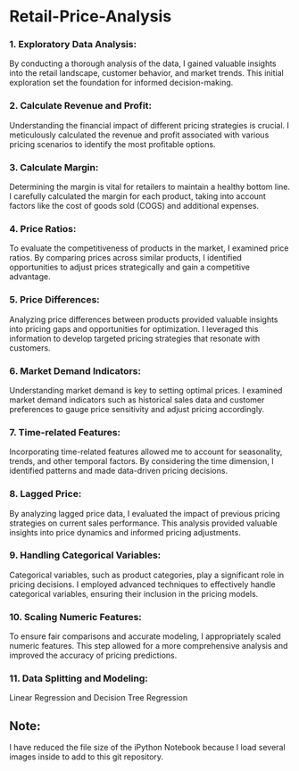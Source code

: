 # Retail-Price-Analysis
### 1. Exploratory Data Analysis:
By conducting a thorough analysis of the data, I gained valuable insights into the retail landscape, customer behavior, and market trends. This initial exploration set the foundation for informed decision-making.

### 2. Calculate Revenue and Profit:
Understanding the financial impact of different pricing strategies is crucial. I meticulously calculated the revenue and profit associated with various pricing scenarios to identify the most profitable options.

### 3. Calculate Margin:
Determining the margin is vital for retailers to maintain a healthy bottom line. I carefully calculated the margin for each product, taking into account factors like the cost of goods sold (COGS) and additional expenses.

### 4. Price Ratios:
To evaluate the competitiveness of products in the market, I examined price ratios. By comparing prices across similar products, I identified opportunities to adjust prices strategically and gain a competitive advantage.

### 5. Price Differences:
Analyzing price differences between products provided valuable insights into pricing gaps and opportunities for optimization. I leveraged this information to develop targeted pricing strategies that resonate with customers.

### 6. Market Demand Indicators:
Understanding market demand is key to setting optimal prices. I examined market demand indicators such as historical sales data and customer preferences to gauge price sensitivity and adjust pricing accordingly.

### 7. Time-related Features:
Incorporating time-related features allowed me to account for seasonality, trends, and other temporal factors. By considering the time dimension, I identified patterns and made data-driven pricing decisions.

### 8. Lagged Price:
By analyzing lagged price data, I evaluated the impact of previous pricing strategies on current sales performance. This analysis provided valuable insights into price dynamics and informed pricing adjustments.

### 9. Handling Categorical Variables:
Categorical variables, such as product categories, play a significant role in pricing decisions. I employed advanced techniques to effectively handle categorical variables, ensuring their inclusion in the pricing models.

### 10. Scaling Numeric Features:
To ensure fair comparisons and accurate modeling, I appropriately scaled numeric features. This step allowed for a more comprehensive analysis and improved the accuracy of pricing predictions.

### 11. Data Splitting and Modeling: 
Linear Regression and Decision Tree Regression

## Note: 
I have reduced the file size of the iPython Notebook because I load several images inside to add to this git repository.  

